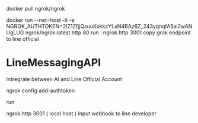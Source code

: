 docker pull ngrok/ngrok

docker run --net=host -it -e NGROK_AUTHTOKEN=2lZ1ZfjjQsuuKxkkzYLxN4BAz6Z_243yqnqfA5ai2wANUgLUG ngrok/ngrok:latest http 80
run : ngrok http 3001
copy grok endpoint to line official

# LineMessagingAPI
 Intregrate between AI and Line Official Account

 ngrok config add-authtoken<token>


run

ngrok http 3001 ( local host )
input webhook to line developer
